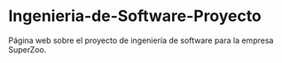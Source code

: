 # Ingenieria-de-Software-Proyecto
Página web sobre el proyecto de ingeniería de software para la empresa SuperZoo. 
